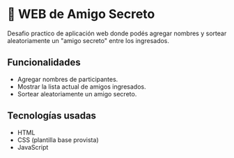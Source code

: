 # 🔷 WEB de Amigo Secreto 

Desafio practico de aplicación web donde podés agregar nombres y sortear aleatoriamente un "amigo secreto" entre los ingresados.

## Funcionalidades

- Agregar nombres de participantes.
- Mostrar la lista actual de amigos ingresados.
- Sortear aleatoriamente un amigo secreto.

## Tecnologías usadas

- HTML
- CSS (plantilla base provista)
- JavaScript
